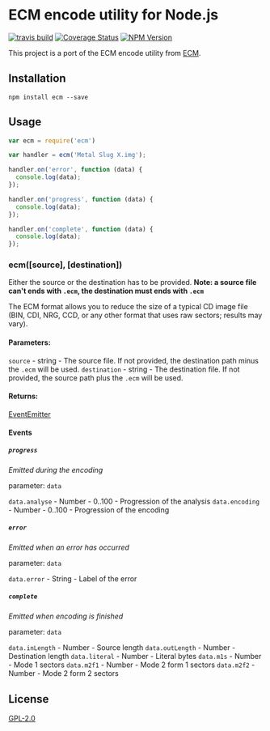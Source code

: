 # ECM encode utility for Node.js

[![travis build](https://img.shields.io/travis/jbdemonte/node-ecm.svg)](https://travis-ci.org/jbdemonte/node-ecm)
[![Coverage Status](https://coveralls.io/repos/github/jbdemonte/node-ecm/badge.svg?branch=master)](https://coveralls.io/github/jbdemonte/node-ecm?branch=master)
[![NPM Version](https://img.shields.io/npm/v/ecm.svg)](https://www.npmjs.com/package/ecm)

This project is a port of the ECM encode utility from [ECM](https://github.com/kidoz/ecm).

## Installation
```
npm install ecm --save
```

## Usage

```javascript
var ecm = require('ecm')

var handler = ecm('Metal Slug X.img');

handler.on('error', function (data) {
  console.log(data);
});

handler.on('progress', function (data) {
  console.log(data);
});

handler.on('complete', function (data) {
  console.log(data);
});
```

### ecm([source], [destination])

Either the source or the destination has to be provided.
__Note: a source file can't ends with `.ecm`, the destination must ends with `.ecm`__

The ECM format allows you to reduce the size of a typical CD image file (BIN, CDI, NRG, CCD, or any other format that uses raw sectors; results may vary).

#### Parameters:

`source` - string - The source file. If not provided, the destination path minus the `.ecm` will be used.
`destination` - string - The destination file. If not provided, the source path plus the `.ecm` will be used.

#### Returns:

[EventEmitter](https://nodejs.org/api/events.html#events_class_eventemitter)

#### Events

##### `progress`
*Emitted during the encoding*

parameter: `data`

`data.analyse` - Number - 0..100 - Progression of the analysis
`data.encoding` - Number - 0..100 - Progression of the encoding

##### `error`
*Emitted when an error has occurred*

parameter: `data`

`data.error` - String - Label of the error


##### `complete`
*Emitted when encoding is finished*

parameter: `data`

`data.inLength` - Number - Source length
`data.outLength` - Number - Destination length
`data.literal` - Number - Literal bytes
`data.m1s` - Number - Mode 1 sectors
`data.m2f1` - Number - Mode 2 form 1 sectors
`data.m2f2` - Number - Mode 2 form 2 sectors

## License
[GPL-2.0](https://opensource.org/licenses/GPL-2.0)